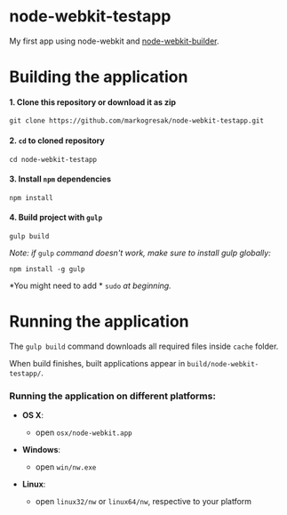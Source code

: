 # node-webkit-testapp

My first app using node-webkit and [node-webkit-builder][1].


# Building the application

#### 1. Clone this repository or download it as zip

    git clone https://github.com/markogresak/node-webkit-testapp.git

#### 2. `cd` to cloned repository

    cd node-webkit-testapp

#### 3. Install `npm` dependencies

    npm install

#### 4. Build project with `gulp`

    gulp build

*Note: if* `gulp` *command doesn't work, make sure to install gulp globally:*

    npm install -g gulp

*You might need to add * `sudo` *at beginning.*

# Running the application

The `gulp build` command downloads all required files inside `cache` folder.

When build finishes, built applications appear in `build/node-webkit-testapp/`.


### Running the application on different platforms:

  - **OS X**:
    - open `osx/node-webkit.app`

  - **Windows**:
    - open `win/nw.exe`

  - **Linux**:
    - open `linux32/nw` or `linux64/nw`, respective to your platform




  [1]: https://github.com/mllrsohn/node-webkit-builder
